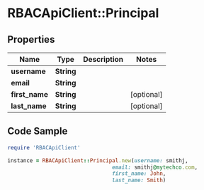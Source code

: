 # RBACApiClient::Principal

## Properties

Name | Type | Description | Notes
------------ | ------------- | ------------- | -------------
**username** | **String** |  | 
**email** | **String** |  | 
**first_name** | **String** |  | [optional] 
**last_name** | **String** |  | [optional] 

## Code Sample

```ruby
require 'RBACApiClient'

instance = RBACApiClient::Principal.new(username: smithj,
                                 email: smithj@mytechco.com,
                                 first_name: John,
                                 last_name: Smith)
```



